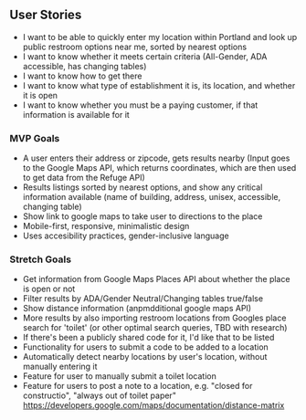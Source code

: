 ## User Stories
- I want to be able to quickly enter my location within Portland and look up public restroom options near me, sorted by nearest options
- I want to know whether it meets certain criteria (All-Gender, ADA accessible, has changing tables)
- I want to know how to get there
- I want to know what type of establishment it is, its location, and whether it is open
- I want to know whether you must be a paying customer, if that information is available for it


### MVP Goals
- A user enters their address or zipcode, gets results nearby (Input goes to the Google Maps API, which returns coordinates, which are then used to get data from the Refuge API)
- Results listings sorted by nearest options, and show any critical information available (name of building, address, unisex, accessible, changing table) 
- Show link to google maps to take user to directions to the place
- Mobile-first, responsive, minimalistic design
- Uses accesibility practices, gender-inclusive language

### Stretch Goals
- Get information from Google Maps Places API about whether the place is open or not 
- Filter results by ADA/Gender Neutral/Changing tables true/false
- Show distance information (anpmdditional google maps API)
- More results by also importing restroom locations from Googles place search for 'toilet' (or other optimal search queries, TBD with research)
- If there's been a publicly shared code for it, I'd like that to be listed
- Functionality for users to submit a code to be added to a location 
- Automatically detect nearby locations by user's location, without manually entering it
- Feature for user to manually submit a toilet location
- Feature for users to post a note to a location, e.g. "closed for constructio", "always out of toilet paper"
https://developers.google.com/maps/documentation/distance-matrix